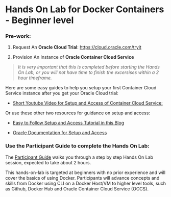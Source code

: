 # Hands On Lab for Docker Containers - Beginner level

### Pre-work:

1. Request An **Oracle Cloud Trial**: https://cloud.oracle.com/tryit

2. Provision An Instance of **Oracle Container Cloud Service** 
  > *It is very important that this is completed before starting the Hands On Lab, or you will not have time to finish the excersises within a 2 hour timeframe.*
  
Here are some easy guides to help you setup your first Container Cloud Service instance after you get your Oracle Cloud trial:
  
  * [Short Youtube Video for Setup and Access of Container Cloud Service:](https://youtu.be/l3H-oMRcrGo) 

Or use these other two resources for guidance on setup and access:
  
  * [Easy to Follow Setup and Access Tutorial in this Blog](https://solutionsanz.blog/2017/01/16/occs-provisioning/)
    
  * [Oracle Documentation for Setup and Access](http://docs.oracle.com/en/cloud/iaas/container-cloud/contu/creating-oracle-container-cloud-service-instances.html#CONTU-GUID-6C53AF60-DD68-4B0E-9956-F387493519D7)


### Use the Participant Guide to complete the Hands On Lab:

The [Participant Guide](../master/Participant-Guide.md) walks you through a step by step Hands On Lab session, expected to take about 2 hours.   

This hands-on-lab is targeted at beginners with no prior experience and will cover the basics of using Docker. Participants will advance concepts and skills from Docker using CLI on a Docker Host/VM to higher level tools, such as Github, Docker Hub and Oracle Container Cloud Service (OCCS).
